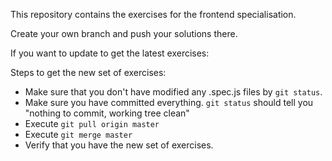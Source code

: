 This repository contains the exercises for the frontend specialisation.

Create your own branch and push your solutions there.

If you want to update to get the latest exercises:

Steps to get the new set of exercises:

- Make sure that you don't have modified any .spec.js files by `git status`.
- Make sure you have committed everything. `git status` should tell you "nothing to commit, working tree clean"
- Execute `git pull origin master`
- Execute `git merge master`
- Verify that you have the new set of exercises.
